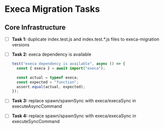 # Execa Migration Tasks

## Core Infrastructure

- [ ] **Task 1:** duplicate index.test.js and index.test.*.js files to execa-migration versions

- [ ] **Task 2:** execa dependency is available
  ```javascript
  test("execa dependency is available", async () => {
    const { execa } = await import("execa");
    
    const actual = typeof execa;
    const expected = "function";
    assert.equal(actual, expected);
  });
  ```

- [ ] **Task 3:** replace spawn/spawnSync with execa/execaSync in executeAsyncCommand

- [ ] **Task 4:** replace spawn/spawnSync with execa/execaSync in executeSyncCommand

